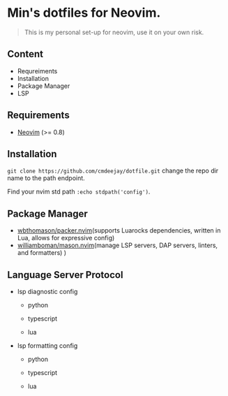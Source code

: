 # Min's dotfiles for Neovim.

> This is my personal set-up for neovim, use it on your own risk.

## Content

- Requreiments
- Installation
- Package Manager
- LSP

## Requirements

- [Neovim](https://neovim.io/) (>= 0.8)

## Installation

`git clone https://github.com/cmdeejay/dotfile.git` change the repo dir name to the path endpoint.

Find your nvim std path `:echo stdpath('config')`.

## Package Manager

- [wbthomason/packer.nvim](https://github.com/wbthomason/packer.nvim)(supports Luarocks dependencies, written in Lua, allows for expressive config)
- [williamboman/mason.nvim](https://github.com/williamboman/mason.nvim)(manage LSP servers, DAP servers, linters, and formatters) )

## Language Server Protocol

- lsp diagnostic config

  - python

  - typescript

  - lua

- lsp formatting config

  - python

  - typescript

  - lua
